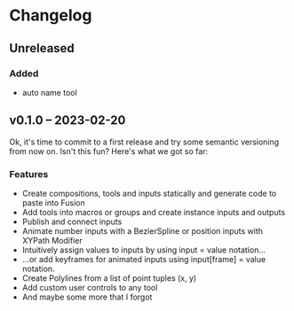 # Changelog

## Unreleased

### Added

- auto name tool

## v0.1.0 – 2023-02-20

Ok, it's time to commit to a first release and try some semantic versioning from now on. Isn't this fun?
Here's what we got so far:

### Features

- Create compositions, tools and inputs statically and generate code to paste into Fusion
- Add tools into macros or groups and create instance inputs and outputs
- Publish and connect inputs
- Animate number inputs with a BezierSpline or position inputs with XYPath Modifier
- Intuitively assign values to inputs by using input = value notation...
- ...or add keyframes for animated inputs using input[frame] = value notation.
- Create Polylines from a list of point tuples (x, y)
- Add custom user controls to any tool
- And maybe some more that I forgot
